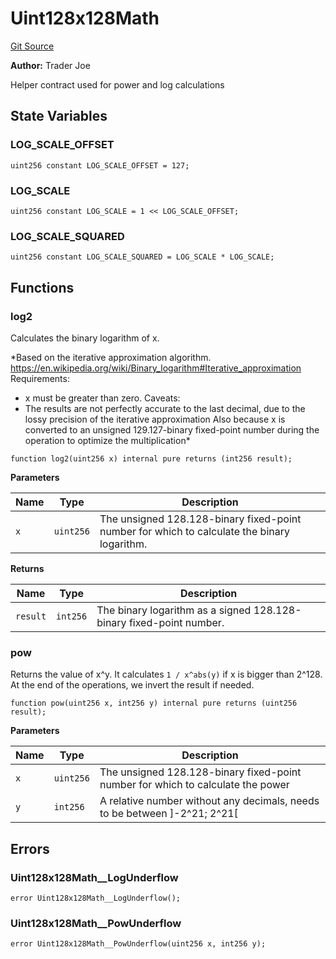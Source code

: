 # Uint128x128Math
[Git Source](https://github.com/traderjoe-xyz/joe-v2/blob/16f011d25e6bf6d0a0c479974345b623d491104f/src/libraries/math/Uint128x128Math.sol)

**Author:**
Trader Joe

Helper contract used for power and log calculations


## State Variables
### LOG_SCALE_OFFSET

```solidity
uint256 constant LOG_SCALE_OFFSET = 127;
```


### LOG_SCALE

```solidity
uint256 constant LOG_SCALE = 1 << LOG_SCALE_OFFSET;
```


### LOG_SCALE_SQUARED

```solidity
uint256 constant LOG_SCALE_SQUARED = LOG_SCALE * LOG_SCALE;
```


## Functions
### log2

Calculates the binary logarithm of x.

*Based on the iterative approximation algorithm.
https://en.wikipedia.org/wiki/Binary_logarithm#Iterative_approximation
Requirements:
- x must be greater than zero.
Caveats:
- The results are not perfectly accurate to the last decimal, due to the lossy precision of the iterative approximation
Also because x is converted to an unsigned 129.127-binary fixed-point number during the operation to optimize the multiplication*


```solidity
function log2(uint256 x) internal pure returns (int256 result);
```
**Parameters**

|Name|Type|Description|
|----|----|-----------|
|`x`|`uint256`|The unsigned 128.128-binary fixed-point number for which to calculate the binary logarithm.|

**Returns**

|Name|Type|Description|
|----|----|-----------|
|`result`|`int256`|The binary logarithm as a signed 128.128-binary fixed-point number.|


### pow

Returns the value of x^y. It calculates `1 / x^abs(y)` if x is bigger than 2^128.
At the end of the operations, we invert the result if needed.


```solidity
function pow(uint256 x, int256 y) internal pure returns (uint256 result);
```
**Parameters**

|Name|Type|Description|
|----|----|-----------|
|`x`|`uint256`|The unsigned 128.128-binary fixed-point number for which to calculate the power|
|`y`|`int256`|A relative number without any decimals, needs to be between ]-2^21; 2^21[|


## Errors
### Uint128x128Math__LogUnderflow

```solidity
error Uint128x128Math__LogUnderflow();
```

### Uint128x128Math__PowUnderflow

```solidity
error Uint128x128Math__PowUnderflow(uint256 x, int256 y);
```

